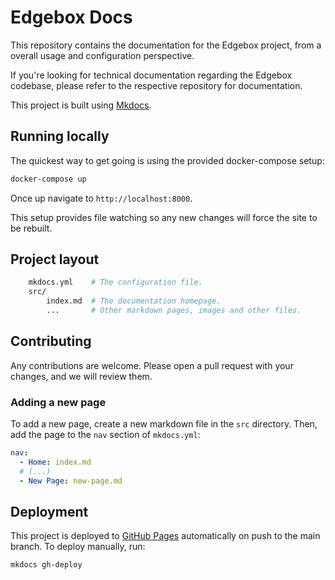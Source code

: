 # Edgebox Docs

This repository contains the documentation for the Edgebox project, from a overall usage and configuration perspective.

If you're looking for technical documentation regarding the Edgebox codebase, please refer to the respective repository for documentation.

This project is built using [Mkdocs](https://www.mkdocs.org).

## Running locally

The quickest way to get going is using the provided docker-compose setup:

```bash
docker-compose up
```

Once up navigate to `http://localhost:8000`.

This setup provides file watching so any new changes will force the site to be rebuilt.

## Project layout

```bash
    mkdocs.yml    # The configuration file.
    src/
        index.md  # The documentation homepage.
        ...       # Other markdown pages, images and other files.
```

## Contributing

Any contributions are welcome. Please open a pull request with your changes, and we will review them.

### Adding a new page

To add a new page, create a new markdown file in the `src` directory. Then, add the page to the `nav` section of `mkdocs.yml`:

```yaml
nav:
  - Home: index.md
  # (...)
  - New Page: new-page.md
```

## Deployment

This project is deployed to [GitHub Pages](https://pages.github.com/) automatically on push to the main branch. To deploy manually, run:

```bash
mkdocs gh-deploy
```
